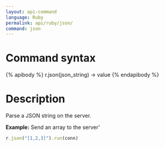 ```yaml
---
layout: api-command 
language: Ruby
permalink: api/ruby/json/
command: json 
---
```


# Command syntax #

{% apibody %}
r.json(json_string) &rarr; value
{% endapibody %}

# Description #

Parse a JSON string on the server.

__Example:__ Send an array to the server'

```rb
r.json("[1,2,3]").run(conn)
```

